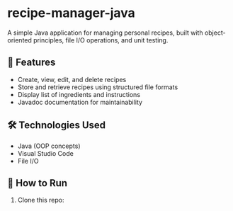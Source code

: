 # recipe-manager-java

A simple Java application for managing personal recipes, built with object-oriented principles, file I/O operations, and unit testing.

## 📌 Features
- Create, view, edit, and delete recipes
- Store and retrieve recipes using structured file formats
- Display list of ingredients and instructions
- Javadoc documentation for maintainability

## 🛠️ Technologies Used
- Java (OOP concepts)
- Visual Studio Code
- File I/O

## 🚀 How to Run
1. Clone this repo:
